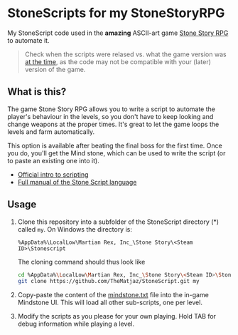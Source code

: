 StoneScripts for my StoneStoryRPG
================================================

My StoneScript code used in the **amazing** ASCII-art game [Stone Story
RPG](https://store.steampowered.com/app/603390/Stone_Story_RPG/)
to automate it.

> Check when the scripts were relased vs. what the game version was
> [at the time](https://stonestoryrpg.com/releasenotes/), as the
> code may not be compatible with your (later) version of the game.


What is this?
----------------------------------------

The game Stone Story RPG allows you to write a script to automate the player's
behaviour in the levels, so you don't have to keep looking and change weapons
at the proper times. It's great to let the game loops the levels and farm
automatically.

This option is available after beating the final boss for the
first time. Once you do, you'll get the Mind stone, which can
be used to write the script (or to paste an existing one into it).

- [Official intro to scripting](https://stonestoryrpg.com/stonescript/)
- [Full manual of the Stone Script language](https://stonestoryrpg.com/stonescript/manual.html)


Usage
----------------------------------------

1. Clone this repository into a subfolder of the StoneScript directory (\*)
   called `my`. On Windows the directory is:
   
   ```text
   %AppData%\LocalLow\Martian Rex, Inc_\Stone Story\<Steam ID>\Stonescript
   ```
   
   The cloning command should thus look like
   
   ```bash
   cd %AppData%\LocalLow\Martian Rex, Inc_\Stone Story\<Steam ID>\Stonescript
   git clone https://github.com/TheMatjaz/StoneScript.git my
   ```

2. Copy-paste the content of the
  [mindstone.txt](https://raw.githubusercontent.com/TheMatjaz/StoneScript/master/mindstone.txt)
  file into the in-game Mindstone UI. This will load all other sub-scripts,
  one per level.

3. Modify the scripts as you please for your own playing.
   Hold TAB for debug information while playing a level.
